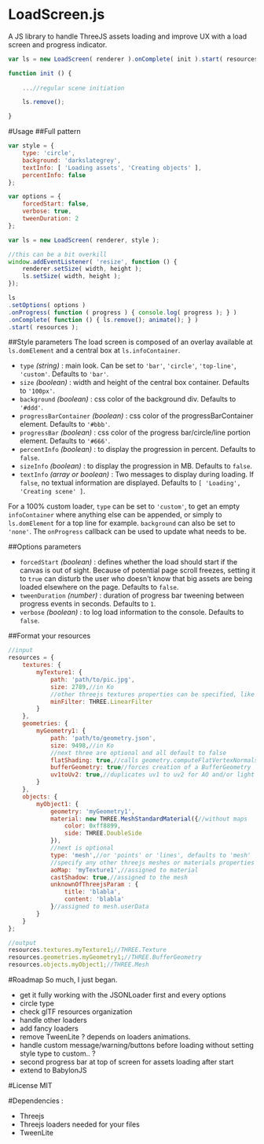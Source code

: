 # LoadScreen.js
A JS library to handle ThreeJS assets loading and improve UX with a load screen and progress indicator.
```js
var ls = new LoadScreen( renderer ).onComplete( init ).start( resources );

function init () {
    
    ...//regular scene initiation

    ls.remove();

}
```

#Usage
##Full pattern
```js
var style = {
    type: 'circle', 
    background: 'darkslategrey', 
    textInfo: [ 'Loading assets', 'Creating objects' ],
    percentInfo: false         
};

var options = {
    forcedStart: false,
    verbose: true, 
    tweenDuration: 2        
};

var ls = new LoadScreen( renderer, style );

//this can be a bit overkill
window.addEventListener( 'resize', function () { 
	renderer.setSize( width, height ); 
	ls.setSize( width, height ); 
});

ls
.setOptions( options )
.onProgress( function ( progress ) { console.log( progress ); } )
.onComplete( function () { ls.remove(); animate(); } )
.start( resources );
```

##Style parameters
The load screen is composed of an overlay available at `ls.domElement` and a central box at `ls.infoContainer`. 
* `type` *(string)* : main look. Can be set to `'bar'`, `'circle'`, `'top-line'`, `'custom'`. Defaults to `'bar'`.
* `size` *(boolean)* : width and height of the central box container. Defaults to `'100px'`.
* `background` *(boolean)* : css color of the background div. Defaults to `'#ddd'`.
* `progressBarContainer` *(boolean)* : css color of the progressBarContainer element. Defaults to `'#bbb'`.
* `progressBar` *(boolean)* : css color of the progress bar/circle/line portion element. Defaults to `'#666'`.
* `percentInfo` *(boolean)* : to display the progression in percent. Defaults to `false`.
* `sizeInfo` *(boolean)* : to display the progression in MB. Defaults to `false`.
* `textInfo` *(array or boolean)* : Two messages to display during loading. If `false`, no textual information are displayed. Defaults to `[ 'Loading', 'Creating scene' ]`.

For a 100% custom loader, `type` can be set to `'custom'`, to get an empty `infoContainer` where anything else can be appended, or simply to `ls.domElement` for a top line for example. `background` can also be set to `'none'`. The `onProgress` callback can be used to update what needs to be.

##Options parameters
* `forcedStart` *(boolean)* : defines whether the load should start if the canvas is out of sight. Because of potential page scroll freezes, setting it to `true` can disturb the user who doesn't know that big assets are being loaded elsewhere on the page. Defaults to `false`. 
* `tweenDuration` *(number)* : duration of progress bar tweening between progress events in seconds. Defaults to `1`. 
* `verbose` *(boolean)* : to log load information to the console. Defaults to `false`. 

##Format your resources
```js
//input
resources = {
    textures: {
        myTexture1: { 
            path: 'path/to/pic.jpg',
            size: 2789,//in Ko
            //other threejs textures properties can be specified, like :
            minFilter: THREE.LinearFilter
        }
    },
    geometries: {
        myGeometry1: {
            path: 'path/to/geometry.json',
            size: 9498,//in Ko
            //next three are optional and all default to false
            flatShading: true,//calls geometry.computeFlatVertexNormals()
            bufferGeometry: true//forces creation of a BufferGeometry
            uv1toUv2: true,//duplicates uv1 to uv2 for AO and/or light map(s) use.
        }
    },
    objects: {
        myObject1: {
            geometry: 'myGeometry1',
            material: new THREE.MeshStandardMaterial({//without maps
                color: 0xff8899, 
                side: THREE.DoubleSide 
            }),
            //next is optional
            type: 'mesh',//or 'points' or 'lines', defaults to 'mesh'
            //specify any other threejs meshes or materials properties 
            aoMap: 'myTexture1',//assigned to material
            castShadow: true,//assigned to the mesh
            unknownOfThreejsParam : { 
                title: 'blabla', 
                content: 'blabla' 
            }//assigned to mesh.userData
        }
    }
};

//output
resources.textures.myTexture1;//THREE.Texture
resources.geometries.myGeometry1;//THREE.BufferGeometry
resources.objects.myObject1;//THREE.Mesh
```

#Roadmap
So much, I just began.
* get it fully working with the JSONLoader first and every options
* circle type
* check glTF resources organization
* handle other loaders
* add fancy loaders
* remove TweenLite ? depends on loaders animations.
* handle custom message/warning/buttons before loading without setting style type to custom.. ?
* second progress bar at top of screen for assets loading after start
* extend to BabylonJS

#License
MIT

#Dependencies : 
* Threejs
* Threejs loaders needed for your files
* TweenLite
